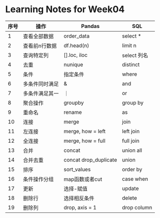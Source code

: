 # Learning Notes for Week04

| 序号 | 操作           | Pandas                | SQL         |
| ---- | -------------- | --------------------- | ----------- |
| 1    | 查看全部数据   | order_data            | select *    |
| 2    | 查看前n行数据  | df.head(n)            | limit n     |
| 3    | 查询特定列     | [].loc, iloc          | select 列名 |
| 4    | 去重           | nunique               | distinct    |
| 5    | 条件           | 指定条件              | where       |
| 6    | 多条件同时满足 | &                     | and         |
| 7    | 多条件满足其一 | ｜                    | or          |
| 8    | 聚合操作       | groupby               | group by    |
| 9    | 重命名         | rename                | as          |
| 10   | 连接           | merge                 | join        |
| 11   | 左连接         | merge, how = left     | left join   |
| 12   | 全连接         | merge, how = full     | full join   |
| 13   | 合并           | concat                | union all   |
| 14   | 合并去重       | concat drop_duplicate | union       |
| 15   | 排序           | sort_values           | order by    |
| 16   | 条件操作分组   | map函数或者cut        | case when   |
| 17   | 更新           | 选择-赋值             | update      |
| 18   | 删除行         | 选择相反条件          | delete      |
| 19   | 删除列         | drop, axis = 1        | drop column |

